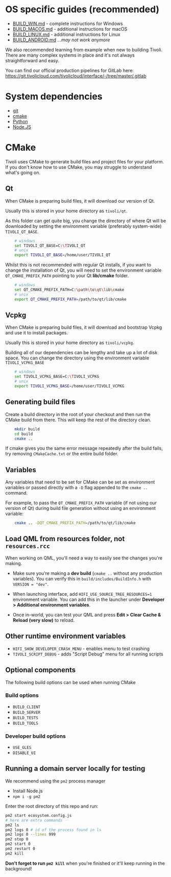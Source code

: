 # OS specific guides (recommended)

-   [BUILD_WIN.md](BUILD_WIN.md) - complete instructions for Windows
-   [BUILD_MACOS.md](BUILD_MACOS.md) - additional instructions for macOS
-   [BUILD_LINUX.md](BUILD_LINUX.md) - additional instructions for Linux
-   [BUILD_ANDROID.md](BUILD_ANDROID.md) _...may not work anymore_

We also recommended learning from example when new to building Tivoli. There are many complex systems in place and it's not always straightforward and easy.

You can find our official production pipelines for GitLab here:
https://git.tivolicloud.com/tivolicloud/interface/-/tree/master/.gitlab

# System dependencies

-   [git](https://git-scm.com/downloads)
-   [cmake](https://cmake.org/download)
-   [Python](https://www.python.org/downloads)
-   [Node.JS](https://nodejs.org/en)

# CMake

Tivoli uses CMake to generate build files and project files for your platform. If you don't know how to use CMake, you may struggle to understand what's going on.

## Qt

When CMake is preparing build files, it will download our version of Qt.

Usually this is stored in your home directory as `tivoli/qt`.

As this folder can get quite big, you change the directory of where Qt will be downloaded by setting the environment variable (preferably system-wide) `TIVOLI_QT_BASE`.

```bash
    # windows
    set TIVOLI_QT_BASE=C:\TIVOLI_QT
    # unix
    export TIVOLI_QT_BASE=/home/user/TIVOLI_QT
```

Whilst this is not recommended with regular Qt installs, if you want to change the installation of Qt, you will need to set the environment variable `QT_CMAKE_PREFIX_PATH` pointing to your Qt **lib/cmake** folder.

```bash
    # windows
    set QT_CMAKE_PREFIX_PATH=C:\path\to\qt\lib\cmake
    # unix
    export QT_CMAKE_PREFIX_PATH=/path/to/qt/lib/cmake
```

## Vcpkg

When CMake is preparing build files, it will download and bootstrap Vcpkg and use it to install packages.

Usually this is stored in your home directory as `tivoli/vcpkg`.

Building all of our dependencies can be lengthy and take up a lot of disk space. You can change the directory using the environment variable `TIVOLI_VCPKG_BASE`

```bash
    # windows
    set TIVOLI_VCPKG_BASE=C:\TIVOLI_VCPKG
    # unix
    export TIVOLI_VCPKG_BASE=/home/user/TIVOLI_VCPKG
```

## Generating build files

Create a build directory in the root of your checkout and then run the CMake build from there. This will keep the rest of the directory clean.

```bash
    mkdir build
    cd build
    cmake ..
```

If cmake gives you the same error message repeatedly after the build fails, try removing `CMakeCache.txt` or the entire build folder.

## Variables

Any variables that need to be set for CMake can be set as environment variables or passed directly with a `-D` flag appended to the `cmake ..` command.

For example, to pass the `QT_CMAKE_PREFIX_PATH` variable (if not using our version of Qt) during build file generation without using an environment variable:

```bash
    cmake .. -DQT_CMAKE_PREFIX_PATH=/path/to/qt/lib/cmake
```

## Load QML from resources folder, not `resources.rcc`

When working on QML, you'll need a way to easily see the changes you're making.

-   Make sure you're making a **dev build** (`cmake ..` without any production variables). You can verify this in `build/includes/BuildInfo.h` with `VERSION = "dev"`.

-   When launching interface, add `HIFI_USE_SOURCE_TREE_RESOURCES=1` environment variable. You can add this in the launcher under **Developer > Additional environment variables**.

-   Once in-world, you can test your QML and press **Edit > Clear Cache & Reload (very slow)** to reload.

## Other runtime environment variables

-   `HIFI_SHOW_DEVELOPER_CRASH_MENU` - enables menu to test crashing
-   `TIVOLI_SCRIPT_DEBUG` - adds "Script Debug" menu for all running scripts

## Optional components

The following build options can be used when running CMake

### Build options

-   `BUILD_CLIENT`
-   `BUILD_SERVER`
-   `BUILD_TESTS`
-   `BUILD_TOOLS`

### Developer build options

-   `USE_GLES`
-   `DISABLE_UI`

## Running a domain server locally for testing

We recommend using the `pm2` process manager

-   Install Node.js
-   `npm i -g pm2`

Enter the root directory of this repo and run:

```bash
pm2 start ecosystem.config.js
# here are extra commands
pm2 ls
pm2 logs 0 # id of the process found in ls
pm2 logs 0 --lines 999
pm2 stop 0
pm2 start 0
pm2 restart 0
pm2 kill
```

**Don't forget to run `pm2 kill`** when you're finished or it'll keep running in the background!
